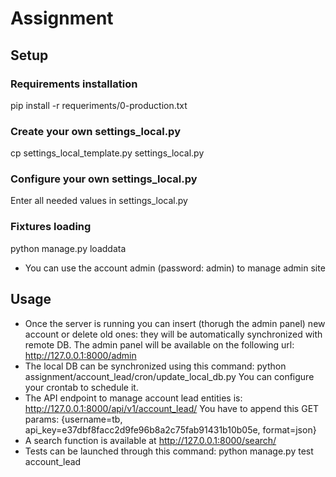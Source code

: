 # Assignment

## Setup
### Requirements installation
pip install -r requeriments/0-production.txt
### Create your own settings_local.py
cp settings_local_template.py settings_local.py
### Configure your own settings_local.py
Enter all needed values in settings_local.py
### Fixtures loading
python manage.py loaddata
* You can use the account admin (password: admin) to manage admin site
  
## Usage
* Once the server is running you can insert (thorugh the admin panel) new account or delete old ones: they will be automatically synchronized with remote DB.
The admin panel will be available on the following url: http://127.0.0.1:8000/admin
* The local DB can be synchronized using this command: python assignment/account_lead/cron/update_local_db.py
You can configure your crontab to schedule it.
* The API endpoint to manage account lead entities is: http://127.0.0.1:8000/api/v1/account_lead/
You have to append this GET params: {username=tb, api_key=e37dbf8facc2d9fe96b8a2c75fab91431b10b05e, format=json}
* A search function is available at http://127.0.0.1:8000/search/
* Tests can be launched through this command:
python manage.py test account_lead
